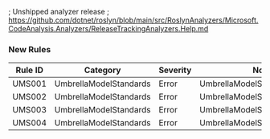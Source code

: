 ﻿; Unshipped analyzer release
; https://github.com/dotnet/roslyn/blob/main/src/RoslynAnalyzers/Microsoft.CodeAnalysis.Analyzers/ReleaseTrackingAnalyzers.Help.md

### New Rules

Rule ID | Category | Severity | Notes
--------|----------|----------|-------
UMS001 | UmbrellaModelStandards | Error | UmbrellaModelStandardsAnalyzer
UMS002 | UmbrellaModelStandards | Error | UmbrellaModelStandardsAnalyzer
UMS003 | UmbrellaModelStandards | Error | UmbrellaModelStandardsAnalyzer
UMS004 | UmbrellaModelStandards | Error | UmbrellaModelStandardsAnalyzer